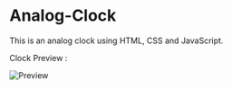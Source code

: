 # Analog-Clock
This is an analog clock using HTML, CSS and JavaScript.

Clock Preview : 

![Preview](https://user-images.githubusercontent.com/56157392/80786422-3b5a7180-8ba1-11ea-86ea-6687eec1fc50.jpg)

